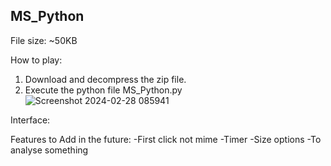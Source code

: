 MS_Python
------------------------------------
File size: ~50KB

How to play:
1. Download and decompress the zip file.
2. Execute the python file MS_Python.py
![Screenshot 2024-02-28 085941](https://github.com/chowchunfu/MS_Python/assets/77260012/e17220b0-7f9b-40e1-9da4-d39c1e1d370f)

Interface:





Features to Add in the future:
-First click not mime
-Timer
-Size options
-To analyse something
